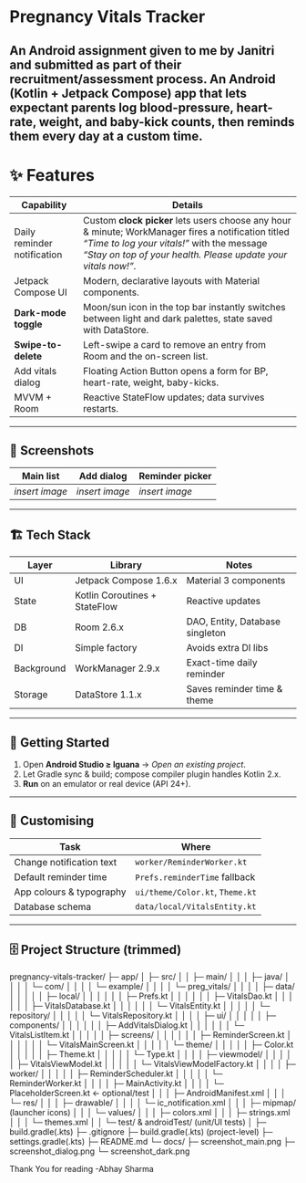 # Pregnancy Vitals Tracker 
An Android assignment given to me by Janitri and submitted as part of their recruitment/assessment process.
An **Android (Kotlin + Jetpack Compose)** app that lets expectant parents log blood-pressure, heart-rate, weight, and baby-kick counts, then reminds them every day at a custom time.
---
# ✨ Features
| Capability | Details |
|------------|---------|
| Daily reminder notification | Custom **clock picker** lets users choose any hour & minute; WorkManager fires a notification titled *“Time to log your vitals!”* with the message *“Stay on top of your health. Please update your vitals now!”*. |
| Jetpack Compose UI | Modern, declarative layouts with Material components. |
| **Dark-mode toggle** | Moon/sun icon in the top bar instantly switches between light and dark palettes, state saved with DataStore. |
| **Swipe-to-delete** | Left-swipe a card to remove an entry from Room and the on-screen list. |
| Add vitals dialog | Floating Action Button opens a form for BP, heart-rate, weight, baby-kicks. |
| MVVM + Room | Reactive StateFlow updates; data survives restarts. |
---
## 📸 Screenshots
| Main list | Add dialog | Reminder picker |
|-----------|------------|-----------------|
| *insert image* | *insert image* | *insert image* |
---
## 🏗️ Tech Stack
| Layer | Library | Notes |
|-------|---------|-------|
| UI | Jetpack Compose 1.6.x | Material 3 components |
| State | Kotlin Coroutines + StateFlow | Reactive updates |
| DB | Room 2.6.x | DAO, Entity, Database singleton |
| DI | Simple factory | Avoids extra DI libs |
| Background | WorkManager 2.9.x | Exact-time daily reminder |
| Storage | DataStore 1.1.x | Saves reminder time & theme |
---
## 🚀 Getting Started

1. Open **Android Studio ≥ Iguana** → *Open an existing project*.  
2. Let Gradle sync & build; compose compiler plugin handles Kotlin 2.x.  
3. **Run** on an emulator or real device (API 24+).
---
## 🔧 Customising

| Task | Where |
|------|-------|
| Change notification text | `worker/ReminderWorker.kt` |
| Default reminder time | `Prefs.reminderTime` fallback |
| App colours & typography | `ui/theme/Color.kt`, `Theme.kt` |
| Database schema | `data/local/VitalsEntity.kt` |

---

## 🗄️ Project Structure (trimmed)
pregnancy-vitals-tracker/
 ├─ app/
 │   ├─ src/
 │   │   ├─ main/
 │   │   │   ├─ java/
 │   │   │   │   └─ com/
 │   │   │   │       └─ example/
 │   │   │   │           └─ preg_vitals/
 │   │   │   │               ├─ data/
 │   │   │   │               │   ├─ local/
 │   │   │   │               │   │   ├─ Prefs.kt
 │   │   │   │               │   │   ├─ VitalsDao.kt
 │   │   │   │               │   │   ├─ VitalsDatabase.kt
 │   │   │   │               │   │   └─ VitalsEntity.kt
 │   │   │   │               │   └─ repository/
 │   │   │   │               │       └─ VitalsRepository.kt
 │   │   │   │               ├─ ui/
 │   │   │   │               │   ├─ components/
 │   │   │   │               │   │   ├─ AddVitalsDialog.kt
 │   │   │   │               │   │   └─ VitalsListItem.kt
 │   │   │   │               │   ├─ screens/
 │   │   │   │               │   │   ├─ ReminderScreen.kt
 │   │   │   │               │   │   └─ VitalsMainScreen.kt
 │   │   │   │               │   └─ theme/
 │   │   │   │               │       ├─ Color.kt
 │   │   │   │               │       ├─ Theme.kt
 │   │   │   │               │       └─ Type.kt
 │   │   │   │               ├─ viewmodel/
 │   │   │   │               │   ├─ VitalsViewModel.kt
 │   │   │   │               │   └─ VitalsViewModelFactory.kt
 │   │   │   │               ├─ worker/
 │   │   │   │               │   ├─ ReminderScheduler.kt
 │   │   │   │               │   └─ ReminderWorker.kt
 │   │   │   │               ├─ MainActivity.kt
 │   │   │   │               └─ PlaceholderScreen.kt   ← optional/test
 │   │   │   ├─ AndroidManifest.xml
 │   │   │   └─ res/
 │   │   │       ├─ drawable/
 │   │   │       │   └─ ic_notification.xml
 │   │   │       ├─ mipmap/ (launcher icons)
 │   │   │       └─ values/
 │   │   │           ├─ colors.xml
 │   │   │           ├─ strings.xml
 │   │   │           └─ themes.xml
 │   │   └─ test/ & androidTest/ (unit/UI tests)
 │   ├─ build.gradle(.kts)
 ├─ .gitignore
 ├─ build.gradle(.kts)   (project-level)
 ├─ settings.gradle(.kts)
 ├─ README.md
 └─ docs/
     ├─ screenshot_main.png
     ├─ screenshot_dialog.png
     └─ screenshot_dark.png



Thank You for reading 
-Abhay Sharma
